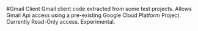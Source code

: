 #Gmail Client
Gmail client code extracted from some test projects. Allows Gmail Api access using a pre-existing
Google Cloud Platform Project. Currently Read-Only access.
Experimental.